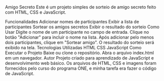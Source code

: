 Amigo Secreto
Este é um projeto simples de sorteio de amigo secreto feito com HTML, CSS e JavaScript.

Funcionalidades
Adicionar nomes de participantes
Exibir a lista de participantes
Sortear os amigos secretos
Exibir o resultado do sorteio
Como Usar
Digite o nome de um participante no campo de entrada.
Clique no botão "Adicionar" para incluir o nome na lista.
Após adicionar pelo menos dois participantes, clique em "Sortear amigo".
O resultado do sorteio será exibido na tela.
Tecnologias Utilizadas
HTML
CSS
JavaScript
Como Executar o Projeto
Baixe ou clone o repositório.
Abra o arquivo index.html em um navegador.
Autor
Projeto criado para aprendizado de JavaScript e desenvolvimento web básico. Os arquivos de HTML, CSS e imagens foram fornecidos pelo curso do programa ONE, e minha tarefa era fazer o código de JavaScript.
